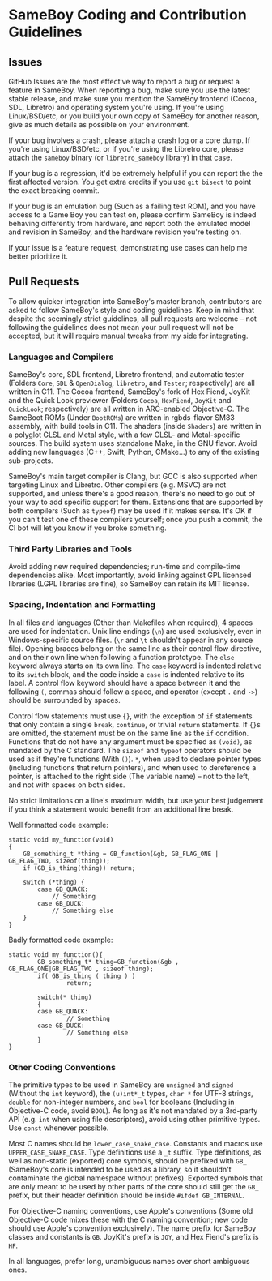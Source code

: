 # SameBoy Coding and Contribution Guidelines

## Issues

GitHub Issues are the most effective way to report a bug or request a feature in SameBoy. When reporting a bug, make sure you use the latest stable release, and make sure you mention the SameBoy frontend (Cocoa, SDL, Libretro) and operating system you're using. If you're using Linux/BSD/etc, or you build your own copy of SameBoy for another reason, give as much details as possible on your environment.

If your bug involves a crash, please attach a crash log or a core dump. If you're using Linux/BSD/etc, or if you're using the Libretro core, please attach the `sameboy` binary (or `libretro_sameboy` library) in that case.

If your bug is a regression, it'd be extremely helpful if you can report the the first affected version. You get extra credits if you use `git bisect` to point the exact breaking commit.

If your bug is an emulation bug (Such as a failing test ROM), and you have access to a Game Boy you can test on, please confirm SameBoy is indeed behaving differently from hardware, and report both the emulated model and revision in SameBoy, and the hardware revision you're testing on.

If your issue is a feature request, demonstrating use cases can help me better prioritize it.

## Pull Requests

To allow quicker integration into SameBoy's master branch, contributors are asked to follow SameBoy's style and coding guidelines. Keep in mind that despite the seemingly strict guidelines, all pull requests are welcome – not following the guidelines does not mean your pull request will not be accepted, but it will require manual tweaks from my side for integrating.

### Languages and Compilers

SameBoy's core, SDL frontend, Libretro frontend, and automatic tester (Folders `Core`, `SDL` & `OpenDialog`, `libretro`, and `Tester`; respectively) are all written in C11. The Cocoa frontend, SameBoy's fork of Hex Fiend, JoyKit and the Quick Look previewer (Folders `Cocoa`, `HexFiend`, `JoyKit` and `QuickLook`; respectively) are all written in ARC-enabled Objective-C. The SameBoot ROMs (Under `BootROMs`) are written in rgbds-flavor SM83 assembly, with build tools in C11. The shaders (inside `Shaders`) are written in a polyglot GLSL and Metal style, with a few GLSL- and Metal-specific sources. The build system uses standalone Make, in the GNU flavor. Avoid adding new languages (C++, Swift, Python, CMake...) to any of the existing sub-projects.

SameBoy's main target compiler is Clang, but GCC is also supported when targeting Linux and Libretro. Other compilers (e.g. MSVC) are not supported, and unless there's a good reason, there's no need to go out of your way to add specific support for them. Extensions that are supported by both compilers (Such as `typeof`) may be used if it makes sense. It's OK if you can't test one of these compilers yourself; once you push a commit, the CI bot will let you know if you broke something.

### Third Party Libraries and Tools

Avoid adding new required dependencies; run-time and compile-time dependencies alike. Most importantly, avoid linking against GPL licensed libraries (LGPL libraries are fine), so SameBoy can retain its MIT license.

### Spacing, Indentation and Formatting

In all files and languages (Other than Makefiles when required), 4 spaces are used for indentation. Unix line endings (`\n`) are used exclusively, even in Windows-specific source files. (`\r` and `\t` shouldn't appear in any source file). Opening braces belong on the same line as their control flow directive, and on their own line when following a function prototype. The `else` keyword always starts on its own line. The `case` keyword is indented relative to its `switch` block, and the code inside a `case` is indented relative to its label. A control flow keyword should have a space between it and the following `(`, commas should follow a space, and operator (except `.` and `->`) should be surrounded by spaces.

Control flow statements must use `{}`, with the exception of `if` statements that only contain a single `break`, `continue`, or trivial `return` statements. If `{}`s are omitted, the statement must be on the same line as the `if` condition. Functions that do not have any argument must be specified as `(void)`, as mandated by the C standard. The `sizeof` and `typeof` operators should be used as if they're functions (With `()`). `*`, when used to declare pointer types (including functions that return pointers), and when used to dereference a pointer, is attached to the right side (The variable name) – not to the left, and not with spaces on both sides.

No strict limitations on a line's maximum width, but use your best judgement if you think a statement would benefit from an additional line break.

Well formatted code example:

```
static void my_function(void)
{
    GB_something_t *thing = GB_function(&gb, GB_FLAG_ONE | GB_FLAG_TWO, sizeof(thing));
    if (GB_is_thing(thing)) return;
    
    switch (*thing) {
        case GB_QUACK:
            // Something
        case GB_DUCK:
            // Something else
    }
}
```

Badly formatted code example:
```
static void my_function(){
        GB_something_t* thing=GB_function(&gb , GB_FLAG_ONE|GB_FLAG_TWO , sizeof thing);
        if( GB_is_thing ( thing ) )
                return;

        switch(* thing)
        {
        case GB_QUACK:
                // Something
        case GB_DUCK:
                // Something else
        }
}
```

### Other Coding Conventions

The primitive types to be used in SameBoy are `unsigned` and `signed` (Without the `int` keyword), the `(u)int*_t` types, `char *` for UTF-8 strings, `double` for non-integer numbers, and `bool` for booleans (Including in Objective-C code, avoid `BOOL`). As long as it's not mandated by a 3rd-party API (e.g. `int` when using file descriptors), avoid using other primitive types. Use `const` whenever possible. 

Most C names should be `lower_case_snake_case`. Constants and macros use `UPPER_CASE_SNAKE_CASE`. Type definitions use a `_t` suffix. Type definitions, as well as non-static (exported) core symbols, should be prefixed with `GB_` (SameBoy's core is intended to be used as a library, so it shouldn't contaminate the global namespace without prefixes). Exported symbols that are only meant to be used by other parts of the core should still get the `GB_` prefix, but their header definition should be inside `#ifdef GB_INTERNAL`.

For Objective-C naming conventions, use Apple's conventions (Some old Objective-C code mixes these with the C naming convention; new code should use Apple's convention exclusively). The name prefix for SameBoy classes and constants is `GB`. JoyKit's prefix is `JOY`, and Hex Fiend's prefix is `HF`.

In all languages, prefer long, unambiguous names over short ambiguous ones.
